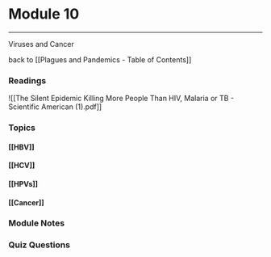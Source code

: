 # Module 10
---
Viruses and Cancer

back to [[Plagues and Pandemics - Table of Contents]]

### Readings
![[The Silent Epidemic Killing More People Than HIV, Malaria or TB - Scientific American (1).pdf]]

### Topics

#### [[HBV]]
#### [[HCV]]
#### [[HPVs]]
#### [[Cancer]]

### Module Notes



### Quiz Questions